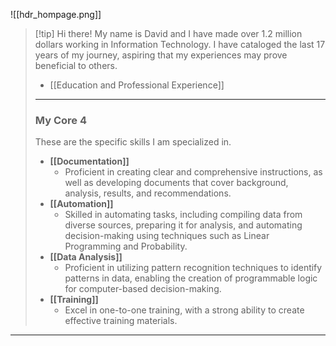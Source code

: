 ![[hdr_hompage.png]]

> [!tip] Hi there!
> My name is David and I have made over 1.2 million dollars working in Information Technology. I have cataloged the last 17 years of my journey, aspiring that my experiences may prove beneficial to others.
> 
> * [[Education and Professional Experience]]
> ---
> 
> ### My Core 4
> These are the specific skills I am specialized in.
> * **[[Documentation]]**
> 	* Proficient in creating clear and comprehensive instructions, as well as developing documents that cover background, analysis, results, and recommendations.
> * **[[Automation]]**
> 	* Skilled in automating tasks, including compiling data from diverse sources, preparing it for analysis, and automating decision-making using techniques such as Linear Programming and Probability.
> * **[[Data Analysis]]**
> 	* Proficient in utilizing pattern recognition techniques to identify patterns in data, enabling the creation of programmable logic for computer-based decision-making.
> * **[[Training]]**
> 	* Excel in one-to-one training, with a strong ability to create effective training materials.

****




